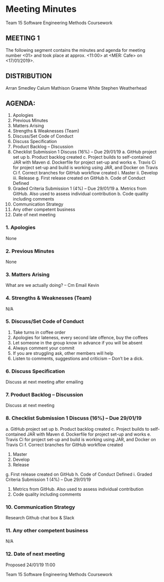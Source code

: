 # Meeting Minutes
Team 15 Software Engineering Methods Coursework
## MEETING 1
The following segment contains the minutes and agenda for meeting number <01> and took place at approx. <11:00> at <MER: Cafe> on <17/01/2019>.

## DISTRIBUTION
Arran Smedley
Calum Mathison
Graeme White
Stephen Weatherhead

## AGENDA:
1. Apologies
2. Previous Minutes
3. Matters Arising
4. Strengths & Weaknesses (Team)
5. Discuss/Set Code of Conduct
6. Discuss Specification
7. Product Backlog – Discussion
8. Checklist Submission 1 Discuss (16%) – Due 29/01/19
a. GitHub project set up
b. Product backlog created
c. Project builds to self-contained JAR with Maven
d. Dockerfile for project set-up and works
e. Travis Ci for project set-up and build is working using JAR, and Docker on Travis Ci
f. Correct branches for GitHub workflow created
i. Master
ii. Develop
iii. Release
g. First release created on GitHub
h. Code of Conduct Defined
9. Graded Criteria Submission 1 (4%) – Due 29/01/19
a. Metrics from GitHub. Also used to assess individual contribution
b. Code quality including comments
10. Communication Strategy
11. Any other competent business
12. Date of next meeting

### 1. Apologies
None
### 2. Previous Minutes
None
### 3. Matters Arising
What are we actually doing? – Cm
Email Kevin
### 4. Strengths & Weaknesses (Team)
N/A
### 5. Discuss/Set Code of Conduct
1. Take turns in coffee order
2. Apologies for lateness, every second late offence, buy the coffees
3. Let someone in the group know in advance if you will be absent
4. Always comment your commit
5. If you are struggling ask, other members will help
6. Listen to comments, suggestions and criticism – Don’t be a dick.

### 6. Discuss Specification
Discuss at next meeting after emailing 

### 7. Product Backlog – Discussion
Discuss at next meeting

### 8. Checklist Submission 1 Discuss (16%) – Due 29/01/19
a. GitHub project set up
b. Product backlog created
c. Project builds to self-contained JAR with Maven
d. Dockerfile for project set-up and works
e. Travis Ci for project set-up and build is working using JAR, and Docker on Travis Ci
f. Correct branches for GitHub workflow created
1. Master
2. Develop
3. Release

g. First release created on GitHub
h. Code of Conduct Defined
i. Graded Criteria Submission 1 (4%) – Due 29/01/19
1. Metrics from GitHub. Also used to assess individual contribution
2. Code quality including comments

### 10. Communication Strategy
Research Github chat box & Slack

### 11. Any other competent business
N/A

### 12. Date of next meeting
Proposed 24/01/19 11:00

Team 15 Software Engineering Methods Coursework
